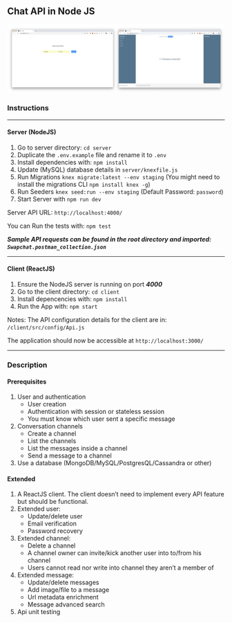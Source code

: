 ## Chat API in Node JS

<img src="screenshot.png" alt="App Screenshot">

### Instructions

---

#### Server (NodeJS)
1. Go to server directory: `cd server`
2. Duplicate the `.env.example` file and rename it to `.env`
3. Install dependencies with: `npm install`
4. Update (MySQL) database details in `server/knexfile.js`
5. Run Migrations `knex migrate:latest --env staging` (You might need to install the migrations CLI `npm install knex -g`)
6. Run Seeders `knex seed:run --env staging` (Default Password: `password`)
7. Start Server with `npm run dev`

Server API URL: `http://localhost:4000/`

You can Run the tests with: `npm test`

***Sample API requests can be found in the root directory and imported: `Swapchat.postman_collection.json`***

---

#### Client (ReactJS)
1. Ensure the NodeJS server is running on port ***4000***
2. Go to the client directory: `cd client`
3. Install depencencies with: `npm install`
4. Run the App with: `npm start`

Notes: The API configuration details for the client are in: `/client/src/config/Api.js`

The application should now be accessible at `http://localhost:3000/`

---

### Description

#### Prerequisites

1.  User and authentication
    *   User creation
    *   Authentication with session or stateless session
    *   You must know which user sent a specific message
2.  Conversation channels
    *   Create a channel
    *   List the channels
    *   List the messages inside a channel
    *   Send a message to a channel
3.  Use a database (MongoDB/MySQL/PostgresQL/Cassandra or other)

#### Extended

1.  A ReactJS client. The client doesn’t need to implement every API feature but should be functional.
2.  Extended user:
    *   Update/delete user
    *   Email verification
    *   Password recovery
3.  Extended channel: 
    *   Delete a channel
    *   A channel owner can invite/kick another user into to/from his channel
    *   Users cannot read nor write into channel they aren’t a member of
3.  Extended message:
    *   Update/delete messages
    *   Add image/file to a message
    *   Url metadata enrichment 
    *   Message advanced search
4.  Api unit testing
